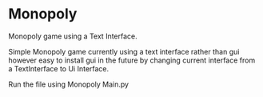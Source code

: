 # Monopoly
Monopoly game using a Text Interface.

Simple Monopoly game currently using a text interface rather than gui however easy to install gui in the future by changing current interface
from a TextInterface to Ui Interface.

Run the file using Monopoly Main.py
